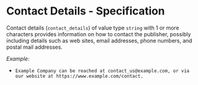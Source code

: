 # Contact Details - Specification

Contact details (`contact_details`) of value type `string` with 1 or more
characters provides information on how to contact the publisher, possibly
including details such as web sites, email addresses, phone numbers, and postal
mail addresses.

*Example:*

* `Example Company can be reached at contact_us@example.com, or via our website
   at https://www.example.com/contact.`
